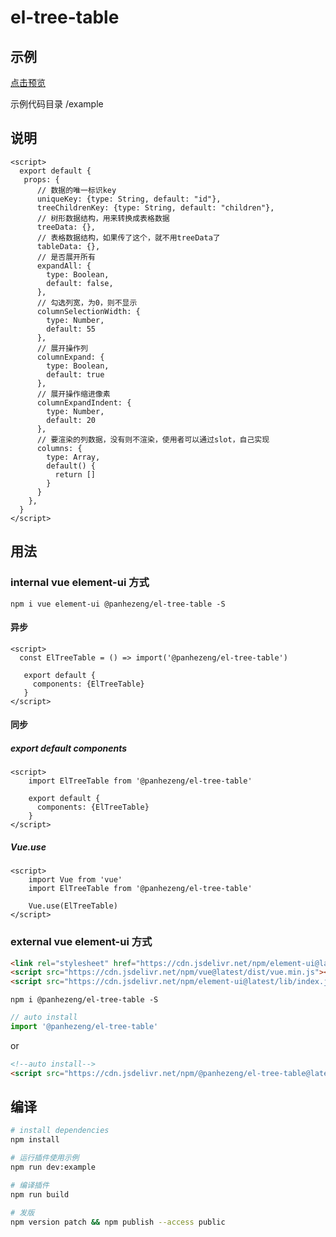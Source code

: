 # el-tree-table

## 示例

[点击预览](https://panhezeng.github.io/el-tree-table/)

示例代码目录 /example

## 说明


```vue
<script>
  export default {
   props: {
      // 数据的唯一标识key
      uniqueKey: {type: String, default: "id"},
      treeChildrenKey: {type: String, default: "children"},
      // 树形数据结构，用来转换成表格数据
      treeData: {},
      // 表格数据结构，如果传了这个，就不用treeData了
      tableData: {},
      // 是否展开所有
      expandAll: {
        type: Boolean,
        default: false,
      },
      // 勾选列宽，为0，则不显示
      columnSelectionWidth: {
        type: Number,
        default: 55
      },
      // 展开操作列
      columnExpand: {
        type: Boolean,
        default: true
      },
      // 展开操作缩进像素
      columnExpandIndent: {
        type: Number,
        default: 20
      },
      // 要渲染的列数据，没有则不渲染，使用者可以通过slot，自己实现
      columns: {
        type: Array,
        default() {
          return []
        }
      }
    },
  }
</script>
```

## 用法

### internal vue element-ui 方式

`npm i vue element-ui @panhezeng/el-tree-table -S`

#### 异步
```vue
<script>
  const ElTreeTable = () => import('@panhezeng/el-tree-table')
 
   export default {
     components: {ElTreeTable}
   }
</script>
```

#### 同步

##### export default components
```vue
<script>
    import ElTreeTable from '@panhezeng/el-tree-table'

    export default {
      components: {ElTreeTable}
    }
</script>
```

##### Vue.use
```vue
<script>
    import Vue from 'vue'
    import ElTreeTable from '@panhezeng/el-tree-table'

    Vue.use(ElTreeTable)
</script>
```

### external vue element-ui 方式

```html
<link rel="stylesheet" href="https://cdn.jsdelivr.net/npm/element-ui@latest/lib/theme-chalk/index.css">
<script src="https://cdn.jsdelivr.net/npm/vue@latest/dist/vue.min.js"></script>
<script src="https://cdn.jsdelivr.net/npm/element-ui@latest/lib/index.js"></script>
```

`npm i @panhezeng/el-tree-table -S`

```javascript
// auto install
import '@panhezeng/el-tree-table'
```
or 
```html
<!--auto install-->
<script src="https://cdn.jsdelivr.net/npm/@panhezeng/el-tree-table@latest/dist/el-tree-table.min.js"></script>
```

## 编译

``` bash
# install dependencies
npm install

# 运行插件使用示例
npm run dev:example

# 编译插件
npm run build

# 发版
npm version patch && npm publish --access public

```

